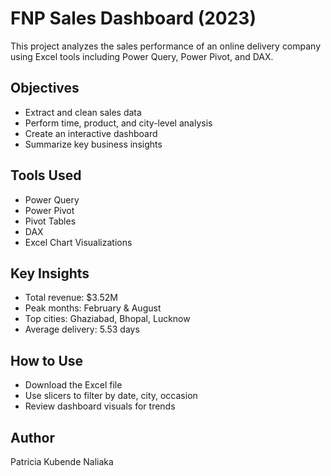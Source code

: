 # FNP Sales Dashboard (2023)

This project analyzes the sales performance of an online delivery company using Excel tools including Power Query, Power Pivot, and DAX.

## Objectives
- Extract and clean sales data
- Perform time, product, and city-level analysis
- Create an interactive dashboard
- Summarize key business insights

## Tools Used
- Power Query
- Power Pivot
- Pivot Tables
- DAX
- Excel Chart Visualizations

## Key Insights
- Total revenue: $3.52M
- Peak months: February & August
- Top cities: Ghaziabad, Bhopal, Lucknow
- Average delivery: 5.53 days

## How to Use
- Download the Excel file
- Use slicers to filter by date, city, occasion
- Review dashboard visuals for trends

## Author
Patricia Kubende Naliaka
